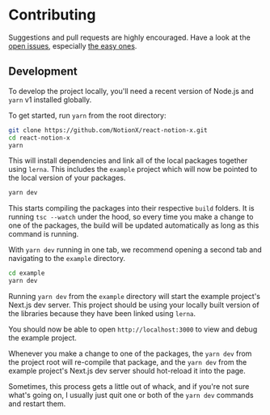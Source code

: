 # Contributing

Suggestions and pull requests are highly encouraged. Have a look at the [open issues](https://github.com/NotionX/react-notion-x/issues?q=is%3Aissue+is%3Aopen+label%3A%22help+wanted%22+sort%3Areactions-%2B1-desc), especially [the easy ones](https://github.com/NotionX/react-notion-x/issues?q=is%3Aissue+is%3Aopen+label%3A%22good+first+issue%22+sort%3Areactions-%2B1-desc).

## Development

To develop the project locally, you'll need a recent version of Node.js and `yarn` v1 installed globally.

To get started, run `yarn` from the root directory:

```bash
git clone https://github.com/NotionX/react-notion-x.git
cd react-notion-x
yarn
```

This will install dependencies and link all of the local packages together using `lerna`. This includes the `example` project which will now be pointed to the local version of your packages.

```bash
yarn dev
```

This starts compiling the packages into their respective `build` folders. It is running `tsc --watch` under the hood, so every time you make a change to one of the packages, the build will be updated automatically as long as this command is running.

With `yarn dev` running in one tab, we recommend opening a second tab and navigating to the `example` directory.

```bash
cd example
yarn dev
```

Running `yarn dev` from the `example` directory will start the example project's Next.js dev server. This project should be using your locally built version of the libraries because they have been linked using `lerna`.

You should now be able to open `http://localhost:3000` to view and debug the example project.

Whenever you make a change to one of the packages, the `yarn dev` from the project root will re-compile that package, and the `yarn dev` from the example project's Next.js dev server should hot-reload it into the page.

Sometimes, this process gets a little out of whack, and if you're not sure what's going on, I usually just quit one or both of the `yarn dev` commands and restart them.
